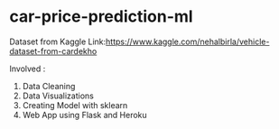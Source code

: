 # car-price-prediction-ml

Dataset from Kaggle 
Link:https://www.kaggle.com/nehalbirla/vehicle-dataset-from-cardekho

Involved :
1. Data Cleaning
2. Data Visualizations 
3. Creating Model with sklearn
4. Web App using Flask and Heroku
